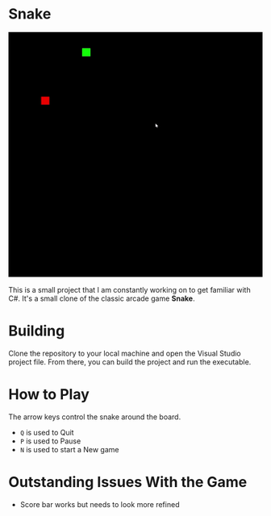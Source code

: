 ﻿# Snake

![Example of Gameplay](./snake/example.gif)

This is a small project that I am constantly working on to get familiar with C#. It's a small clone of the classic arcade game **Snake**.

# Building

Clone the repository to your local machine and open the Visual Studio project file. From there, you can build the project and run the executable.

# How to Play

The arrow keys control the snake around the board.

- `Q` is used to Quit
- `P` is used to Pause
- `N` is used to start a New game

# Outstanding Issues With the Game

- Score bar works but needs to look more refined


